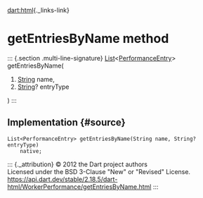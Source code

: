 [dart:html](../../dart-html/dart-html-library){._links-link}

getEntriesByName method
=======================

::: {.section .multi-line-signature}
[List](../../dart-core/list-class)\<[PerformanceEntry](../performanceentry-class)\>
getEntriesByName(

1.  [String](../../dart-core/string-class) name,
2.  [String](../../dart-core/string-class)? entryType

)
:::

Implementation {#source}
--------------

``` {.language-dart data-language="dart"}
List<PerformanceEntry> getEntriesByName(String name, String? entryType)
    native;
```

::: {._attribution}
© 2012 the Dart project authors\
Licensed under the BSD 3-Clause \"New\" or \"Revised\" License.\
<https://api.dart.dev/stable/2.18.5/dart-html/WorkerPerformance/getEntriesByName.html>
:::
